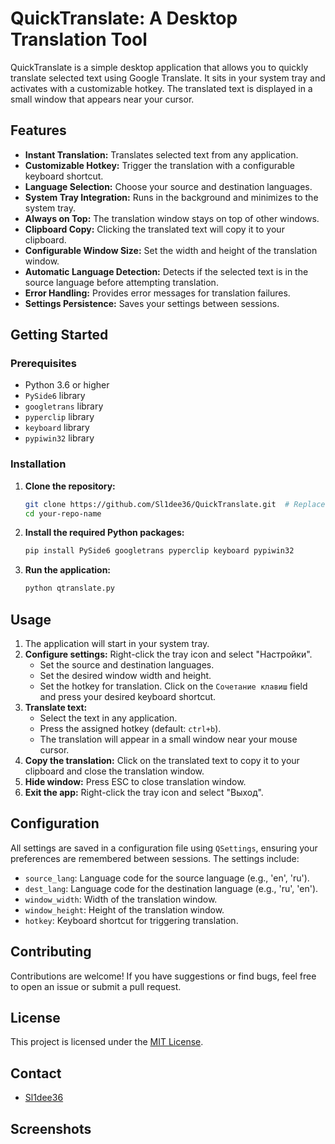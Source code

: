 # QuickTranslate: A Desktop Translation Tool

QuickTranslate is a simple desktop application that allows you to quickly translate selected text using Google Translate. It sits in your system tray and activates with a customizable hotkey. The translated text is displayed in a small window that appears near your cursor.

## Features

*   **Instant Translation:** Translates selected text from any application.
*   **Customizable Hotkey:**  Trigger the translation with a configurable keyboard shortcut.
*   **Language Selection:** Choose your source and destination languages.
*   **System Tray Integration:** Runs in the background and minimizes to the system tray.
*   **Always on Top:** The translation window stays on top of other windows.
*   **Clipboard Copy:**  Clicking the translated text will copy it to your clipboard.
*   **Configurable Window Size:** Set the width and height of the translation window.
*   **Automatic Language Detection:** Detects if the selected text is in the source language before attempting translation.
*   **Error Handling:**  Provides error messages for translation failures.
*   **Settings Persistence:** Saves your settings between sessions.

## Getting Started

### Prerequisites

*   Python 3.6 or higher
*   `PySide6` library
*   `googletrans` library
*   `pyperclip` library
*   `keyboard` library
*   `pypiwin32` library

### Installation

1.  **Clone the repository:**
    ```bash
    git clone https://github.com/Sl1dee36/QuickTranslate.git  # Replace with your actual repository URL
    cd your-repo-name
    ```

2.  **Install the required Python packages:**
    ```bash
    pip install PySide6 googletrans pyperclip keyboard pypiwin32
    ```

3.  **Run the application:**
    ```bash
    python qtranslate.py
    ```

## Usage

1.  The application will start in your system tray.
2.  **Configure settings:** Right-click the tray icon and select "Настройки".
    *   Set the source and destination languages.
    *   Set the desired window width and height.
    *   Set the hotkey for translation. Click on the `Сочетание клавиш` field and press your desired keyboard shortcut.
3.  **Translate text:**
    *   Select the text in any application.
    *   Press the assigned hotkey (default: `ctrl+b`).
    *   The translation will appear in a small window near your mouse cursor.
4.  **Copy the translation:** Click on the translated text to copy it to your clipboard and close the translation window.
5.  **Hide window:** Press ESC to close translation window.
6.  **Exit the app:** Right-click the tray icon and select "Выход".

## Configuration

All settings are saved in a configuration file using `QSettings`, ensuring your preferences are remembered between sessions. The settings include:

*   `source_lang`: Language code for the source language (e.g., 'en', 'ru').
*   `dest_lang`: Language code for the destination language (e.g., 'ru', 'en').
*   `window_width`: Width of the translation window.
*   `window_height`: Height of the translation window.
*   `hotkey`: Keyboard shortcut for triggering translation.

## Contributing

Contributions are welcome! If you have suggestions or find bugs, feel free to open an issue or submit a pull request.

## License

This project is licensed under the [MIT License](LICENSE).

## Contact

*   [Sl1dee36](https://github.com/Sl1dee36)

## Screenshots

